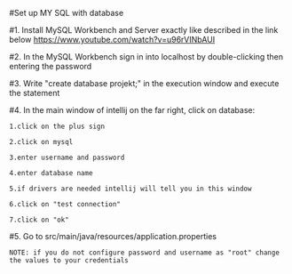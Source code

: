 #Set up MY SQL with database

#1. Install MySQL Workbench and Server exactly like described in the link below
https://www.youtube.com/watch?v=u96rVINbAUI

#2. In the MySQL Workbench sign in into localhost by double-clicking then entering the password

#3. Write "create database projekt;" in the execution window and execute the statement

#4. In the main window of intellij on the far right, click on database:
   
    1.click on the plus sign
   
    2.click on mysql
   
    3.enter username and password
    
    4.enter database name
   
    5.if drivers are needed intellij will tell you in this window
   
    6.click on "test connection"
    
    7.click on "ok"


#5. Go to src/main/java/resources/application.properties
   
    NOTE: if you do not configure password and username as "root" change the values to your credentials
